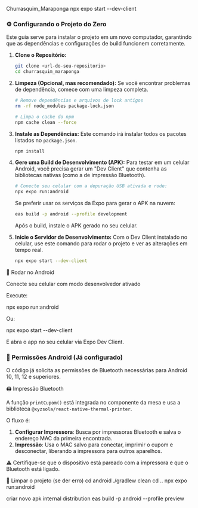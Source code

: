 Churrasquim_Maraponga
npx expo start --dev-client

### ⚙️ Configurando o Projeto do Zero

Este guia serve para instalar o projeto em um novo computador, garantindo que as dependências e configurações de build funcionem corretamente.

1.  **Clone o Repositório:**
    ```bash
    git clone <url-do-seu-repositorio>
    cd churrasquim_maraponga
    ```

2.  **Limpeza (Opcional, mas recomendado):**
    Se você encontrar problemas de dependência, comece com uma limpeza completa.
    ```bash
    # Remove dependências e arquivos de lock antigos
    rm -rf node_modules package-lock.json

    # Limpa o cache do npm
    npm cache clean --force
    ```

3.  **Instale as Dependências:**
    Este comando irá instalar todos os pacotes listados no `package.json`.
    ```bash
    npm install
    ```

4.  **Gere uma Build de Desenvolvimento (APK):**
    Para testar em um celular Android, você precisa gerar um "Dev Client" que contenha as bibliotecas nativas (como a de impressão Bluetooth).
    ```bash
    # Conecte seu celular com a depuração USB ativada e rode:
    npx expo run:android
    ```
    Se preferir usar os serviços da Expo para gerar o APK na nuvem:
    ```bash
    eas build -p android --profile development
    ```
    Após o build, instale o APK gerado no seu celular.

5.  **Inicie o Servidor de Desenvolvimento:**
    Com o Dev Client instalado no celular, use este comando para rodar o projeto e ver as alterações em tempo real.
    ```bash
    npx expo start --dev-client
    ```

📱 Rodar no Android

Conecte seu celular com modo desenvolvedor ativado

Execute:

npx expo run:android


Ou:

npx expo start --dev-client


E abra o app no seu celular via Expo Dev Client.

### 🔐 Permissões Android (Já configurado)

O código já solicita as permissões de Bluetooth necessárias para Android 10, 11, 12 e superiores.

🖨️ Impressão Bluetooth

A função `printCupom()` está integrada no componente da mesa e usa a biblioteca `@xyzsola/react-native-thermal-printer`.

O fluxo é:
1.  **Configurar Impressora**: Busca por impressoras Bluetooth e salva o endereço MAC da primeira encontrada.
2.  **Impressão**: Usa o MAC salvo para conectar, imprimir o cupom e desconectar, liberando a impressora para outros aparelhos.

⚠️ Certifique-se que o dispositivo está pareado com a impressora e que o Bluetooth está ligado.

🧽 Limpar o projeto (se der erro)
cd android
./gradlew clean
cd ..
npx expo run:android

criar novo apk internal distribution
  eas build -p android --profile preview
